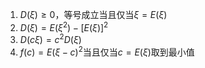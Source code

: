 1. $D(\xi)\ge 0$，等号成立当且仅当$\xi = E(\xi)$
2. $D(\xi) = E(\xi^2)-[E(\xi)]^2$
3. $D(c\xi) = c^2D(\xi)$
4. $f(c)=E(\xi-c)^2$当且仅当$c=E(\xi)$取到最小值
